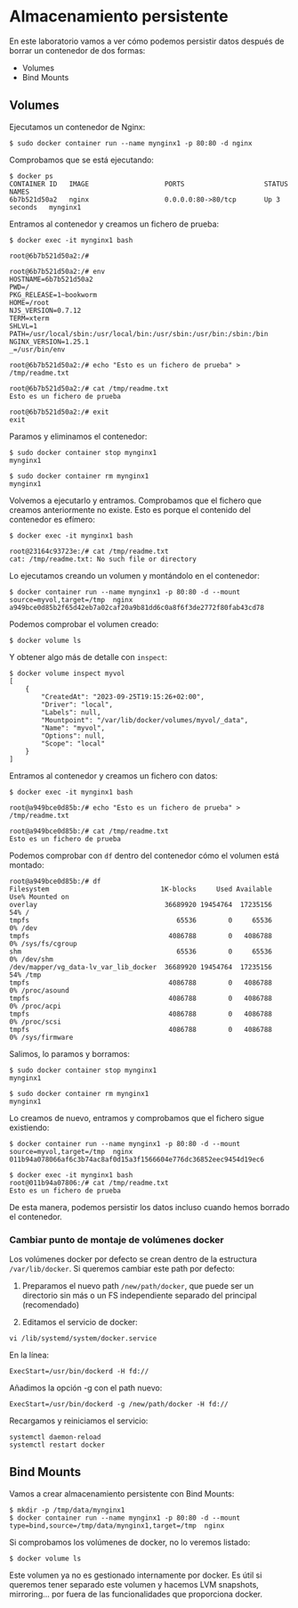 # Almacenamiento persistente

En este laboratorio vamos a ver cómo podemos persistir datos después de borrar un contenedor de dos formas:

* Volumes
* Bind Mounts

## Volumes

Ejecutamos un contenedor de Nginx:

    $ sudo docker container run --name mynginx1 -p 80:80 -d nginx

Comprobamos que se está ejecutando:

    $ docker ps
    CONTAINER ID   IMAGE                   PORTS                    STATUS         NAMES
    6b7b521d50a2   nginx                   0.0.0.0:80->80/tcp       Up 3 seconds   mynginx1

Entramos al contenedor y creamos un fichero de prueba:

    $ docker exec -it mynginx1 bash
    
    root@6b7b521d50a2:/# 
    
    root@6b7b521d50a2:/# env
    HOSTNAME=6b7b521d50a2
    PWD=/
    PKG_RELEASE=1~bookworm
    HOME=/root
    NJS_VERSION=0.7.12
    TERM=xterm
    SHLVL=1
    PATH=/usr/local/sbin:/usr/local/bin:/usr/sbin:/usr/bin:/sbin:/bin
    NGINX_VERSION=1.25.1
    _=/usr/bin/env
    
    root@6b7b521d50a2:/# echo "Esto es un fichero de prueba" > /tmp/readme.txt
    
    root@6b7b521d50a2:/# cat /tmp/readme.txt
    Esto es un fichero de prueba
    
    root@6b7b521d50a2:/# exit
    exit

Paramos y eliminamos el contenedor:

    $ sudo docker container stop mynginx1
    mynginx1
    
    $ sudo docker container rm mynginx1
    mynginx1

Volvemos a ejecutarlo y entramos. Comprobamos que el fichero que creamos anteriormente no existe. Esto es porque el contenido del contenedor es efímero:
    
    $ docker exec -it mynginx1 bash
    
    root@23164c93723e:/# cat /tmp/readme.txt
    cat: /tmp/readme.txt: No such file or directory

Lo ejecutamos creando un volumen y montándolo en el contenedor:

    $ docker container run --name mynginx1 -p 80:80 -d --mount source=myvol,target=/tmp  nginx
    a949bce0d85b2f65d42eb7a02caf20a9b81dd6c0a8f6f3de2772f80fab43cd78

Podemos comprobar el volumen creado:

	$ docker volume ls

Y obtener algo más de detalle con `inspect`:

	$ docker volume inspect myvol
	[
	    {
	        "CreatedAt": "2023-09-25T19:15:26+02:00",
	        "Driver": "local",
	        "Labels": null,
	        "Mountpoint": "/var/lib/docker/volumes/myvol/_data",
	        "Name": "myvol",
	        "Options": null,
	        "Scope": "local"
	    }
	]

Entramos al contenedor y creamos un fichero con datos:

    $ docker exec -it mynginx1 bash

    root@a949bce0d85b:/# echo "Esto es un fichero de prueba" > /tmp/readme.txt
    
    root@a949bce0d85b:/# cat /tmp/readme.txt
    Esto es un fichero de prueba

Podemos comprobar con `df` dentro del contenedor cómo el volumen está montado:

    root@a949bce0d85b:/# df
    Filesystem                            1K-blocks     Used Available Use% Mounted on
    overlay                                36689920 19454764  17235156  54% /
    tmpfs                                     65536        0     65536   0% /dev
    tmpfs                                   4086788        0   4086788   0% /sys/fs/cgroup
    shm                                       65536        0     65536   0% /dev/shm
    /dev/mapper/vg_data-lv_var_lib_docker  36689920 19454764  17235156  54% /tmp
    tmpfs                                   4086788        0   4086788   0% /proc/asound
    tmpfs                                   4086788        0   4086788   0% /proc/acpi
    tmpfs                                   4086788        0   4086788   0% /proc/scsi
    tmpfs                                   4086788        0   4086788   0% /sys/firmware

Salimos, lo paramos y borramos:

    $ sudo docker container stop mynginx1
    mynginx1
    
    $ sudo docker container rm mynginx1
    mynginx1

Lo creamos de nuevo, entramos y comprobamos que el fichero sigue existiendo:

	$ docker container run --name mynginx1 -p 80:80 -d --mount source=myvol,target=/tmp  nginx
	011b94a078066af6c3b74ac8af0d15a3f1566604e776dc36852eec9454d19ec6
    
	$ docker exec -it mynginx1 bash
	root@011b94a07806:/# cat /tmp/readme.txt 
	Esto es un fichero de prueba

De esta manera, podemos persistir los datos incluso cuando hemos borrado el contenedor.

### Cambiar punto de montaje de volúmenes docker
Los volúmenes docker por defecto se crean dentro de la estructura `/var/lib/docker`. Si queremos cambiar este path por defecto:

1. Preparamos el nuevo path `/new/path/docker`, que puede ser un directorio sin más o un FS independiente separado del principal (recomendado)

2. Editamos el servicio de docker:
```
vi /lib/systemd/system/docker.service
```
En la línea:
```
ExecStart=/usr/bin/dockerd -H fd://
```
Añadimos la opción -g con el path nuevo:
```
ExecStart=/usr/bin/dockerd -g /new/path/docker -H fd://
```
Recargamos y reiniciamos el servicio:
```
systemctl daemon-reload
systemctl restart docker
```
## Bind Mounts

Vamos a crear almacenamiento persistente con Bind Mounts:

	$ mkdir -p /tmp/data/mynginx1
	$ docker container run --name mynginx1 -p 80:80 -d --mount type=bind,source=/tmp/data/mynginx1,target=/tmp  nginx

Si comprobamos los volúmenes de docker, no lo veremos listado:

	$ docker volume ls

Este volumen ya no es gestionado internamente por docker. Es útil si queremos tener separado este volumen y hacemos LVM snapshots, mirroring... por fuera de las funcionalidades que proporciona docker.
